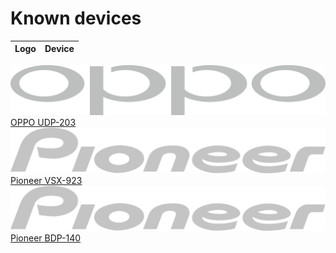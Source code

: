 # Known devices
Logo | Device
------------ | ------------
![OPPO UDP-203](../settings/logo/oppo.png) [OPPO UDP-203](./OPPO_UDP-203/README.md)
![Pioneer VSX-923](../settings/logo/pioneer.png) [Pioneer VSX-923](doc/Pioneer_VSX923/README.md)
![Pioneer BDP-140](../settings/logo/pioneer.png) [Pioneer BDP-140](doc/Pioneer_BDP-140/README.md)
